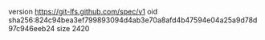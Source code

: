version https://git-lfs.github.com/spec/v1
oid sha256:824c94bea3ef799893094d4ab3e70a8afd4b47594e04a25a9d78d97c946eeb24
size 2420
